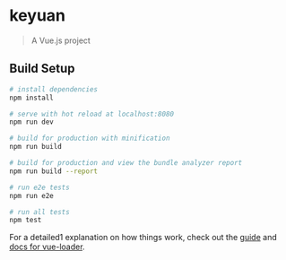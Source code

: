 # keyuan

> A Vue.js project

## Build Setup

``` bash
# install dependencies
npm install

# serve with hot reload at localhost:8080
npm run dev

# build for production with minification
npm run build

# build for production and view the bundle analyzer report
npm run build --report

# run e2e tests
npm run e2e

# run all tests
npm test
```

For a detailed1 explanation on how things work, check out the [guide](http://vuejs-templates.github.io/webpack/) and [docs for vue-loader](http://vuejs.github.io/vue-loader).
